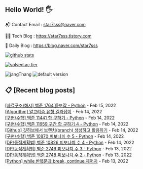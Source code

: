 ## Hello World! 🖐

📬 Contact Email : star7sss@naver.com

👨‍💻 Tech Blog : https://star7sss.tistory.com

🤪 Daily Blog : https://blog.naver.com/star7sss

[![github stats](https://github-readme-stats.vercel.app/api?username=jangThang&show_icons=true&hide_border=False)](https://star7sss.tistory.com)

[![solved.ac tier](http://mazassumnida.wtf/api/v2/generate_badge?boj=star7sss)](https://solved.ac/star7sss)

![jangThang](https://road-to-kaggle-grandmaster.vercel.app/api/simple/{jangThang})
![default version](https://road-to-kaggle-grandmaster.vercel.app/api/badges/{jangThang}/{part})

## 📋 [Recent blog posts]
[[자료구조/해시] 백준 1764 듣보잡 - Python](https://star7sss.tistory.com/169) - Feb 15, 2022<br>
[[Algorithm] 알고리즘 유형 길라잡이](https://star7sss.tistory.com/168) - Feb 14, 2022<br>
[[구현/수학] 백준 11441 합 구하기 - Python](https://star7sss.tistory.com/167) - Feb 14, 2022<br>
[[구현/수학] 백준 11659 구간 합 구하기 4 - Python](https://star7sss.tistory.com/166) - Feb 14, 2022<br>
[[Github] 깃허브에서 브랜치(branch) 생성하고 활용하기](https://star7sss.tistory.com/165) - Feb 14, 2022<br>
[[구현/수학] 백준 10870 피보나치 수 5 - Python](https://star7sss.tistory.com/164) - Feb 14, 2022<br>
[[DP/동적계획법] 백준 10826 피보나치 수 4 - Python](https://star7sss.tistory.com/163) - Feb 14, 2022<br>
[[DP/동적계획법] 백준 2749 피보나치 수 3 - Python](https://star7sss.tistory.com/162) - Feb 13, 2022<br>
[[DP/동적계획법] 백준 2748 피보나치 수 2 - Python](https://star7sss.tistory.com/161) - Feb 13, 2022<br>
[[Python] while 반복문과 break, continue 제어자](https://star7sss.tistory.com/160) - Feb 13, 2022<br>
